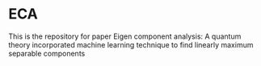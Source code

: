 # ECA
This is the repository for paper Eigen component analysis: A quantum theory incorporated machine learning technique to find linearly maximum separable components
